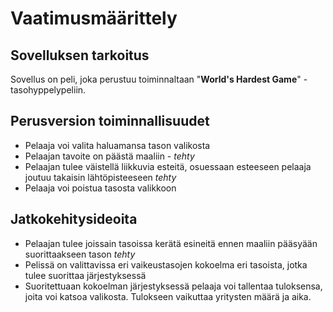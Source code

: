 # Vaatimusmäärittely

## Sovelluksen tarkoitus
Sovellus on peli, joka perustuu toiminnaltaan "**World's Hardest Game**" -tasohyppelypeliin.

## Perusversion toiminnallisuudet
- Pelaaja voi valita haluamansa tason valikosta
- Pelaajan tavoite on päästä maaliin - *tehty*
- Pelaajan tulee väistellä liikkuvia esteitä, osuessaan esteeseen pelaaja joutuu takaisin lähtöpisteeseen *tehty*
- Pelaaja voi poistua tasosta valikkoon

## Jatkokehitysideoita
- Pelaajan tulee joissain tasoissa kerätä esineitä ennen maaliin pääsyään suorittaakseen tason *tehty*
- Pelissä on valittavissa eri vaikeustasojen kokoelma eri tasoista, jotka tulee suorittaa järjestyksessä
- Suoritettuaan kokoelman järjestyksessä pelaaja voi tallentaa tuloksensa, joita voi katsoa valikosta. Tulokseen vaikuttaa yritysten määrä ja aika.

